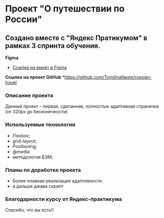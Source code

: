  # Проект "О путешествии по России"

 ## Создано вместе с "Яндекс Пратикумом" в рамках 3 спринта обучения.

 **Figma**

* [Ссылка на макет в Figma](https://www.figma.com/file/5S2WSbEFL6awjVWJ0NWL8Q/Sprint-3_-Russia-_-desktop-mobile?node-id=28503%3A0)

**Ссылка на проект GitHub**
*https://github.com/TomilinaNaste/russian-travel

 ### Описание проекта
 Данный проект - первая, сделанная, полностью адаптивная страничка (от 320px до бесконечности)

### Используемые технологии
* Flexbox;
* grid-layout;
* Positioning;
* @media
* методология БЭМ;

### Планы по доработке проекта
* Более плавная реализация адаптивности
* а дальше джава скрипт

### Благодарности курсу от Яндекс-практикума
Спасибо, что вы есть!!



